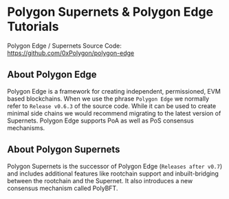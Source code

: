 # Polygon Supernets & Polygon Edge Tutorials

Polygon Edge / Supernets Source Code: https://github.com/0xPolygon/polygon-edge

## About Polygon Edge
Polygon Edge is a framework for creating independent, permissioned, EVM based blockchains. When we use the phrase `Polygon Edge` we normally refer to `Release v0.6.3` of the source code. While it can be used to create minimal side chains we would recommend migrating to the latest version of Supernets. Polygon Edge supports PoA as well as PoS consensus mechanisms.

## About Polygon Supernets
Polygon Supernets is the successor of Polygon Edge (`Releases after v0.7`) and includes additional features like rootchain support and inbuilt-bridging between the rootchain and the Supernet. It also introduces a new consensus mechanism called PolyBFT.